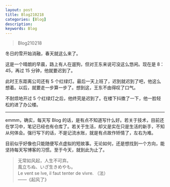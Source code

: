 ```yaml
---
layout: post
title: Blog210218
categories: [Blog]
description: 
keywords: Blog
---
```


> Blog210218

冬日的雪开始消融，春天就这么来了。

这是一个晴朗的早晨，路上有人在遛狗，但对王东来说可没这么悠闲。现在是 8：45，再过 15 分钟，他就要迟到了。

此时王东距离公司还有 5 个红绿灯。最后一天上班了，迟到就迟到了吧，他这么想着。以后，就要走一步算一步了。想到这，王东不由得叹了口气。

不耐烦地开过 5 个红绿灯之后，他终究是迟到了。在楼下抖擞了一下，他一脸轻松的进了办公楼。

____

emmm，确实，每天写 Blog 的话，是有点不知道写什么好。若关于技术，目前还在学习中，笔记已经也有仓库了。若关于生活，却又是实在只是生活的新手，不知从何体会。强行写下的话，不是记流水账，就是有点故作矫情了，左右为难。

目前似乎好像也只能随便写点虚拟的短故事。无论如何，还是想找到一个方向，能坚持每天写博客的习惯。至于今天，就到此为止了。

> 无常如风起，人生不可弃。<br>
> 風立ちぬ、いざ生きめやも。<br>
> Le vent se lve, il faut tenter de vivre. （法）        
> ——《起风了》


